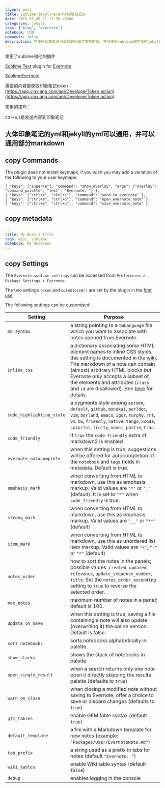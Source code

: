 ```yaml
---
layout: post
title: sublime+jekyll+evernote联合起来
date: 2019-07-05 11:17:50 +0800 
categories: jekyll
tags: ["blog", "evernote"]
notebook: 代理
comments: false
description: 在使用印象笔记记录我的传说之旅的时候，并我使用sublime编写我的jekyll文档的时候，发现evernote的一个插件很好的替我完成了一个复制粘贴到印象笔记的过程。但是转发过去有一些不得不修正的一些格式，或者其他要求。sublime+jekyll+evernote完美的实现了我的部分需求。若有机会，自己去阅读源码，进行更深入的个性化定制功能。
---
```

使用了sublime和他的插件

[Sublime Text](http://www.sublimetext.com/3) plugin for [Evernote](http://www.evernote.com)


[SublimeEvernote](https://github.com/jamiesun/SublimeEvernote)

需要的内容是获取印象笔记token：[https://app.yinxiang.com/api/DeveloperToken.action](https://app.yinxiang.com/api/DeveloperToken.action)

使用的技巧：

ctrl+e,s是发送内容到印象笔记

## 大体印象笔记的yml和jekyll的yml可以通用，并可以通用部分markdown

## copy Commands

The plugin does not install keymaps, if you wish you may add a variation of the following to your user keymaps:

```
{ "keys": ["super+e"], "command": "show_overlay", "args": {"overlay": "command_palette", "text": "Evernote: "} },
{ "keys": ["ctrl+e", "ctrl+s"], "command": "send_to_evernote" },
{ "keys": ["ctrl+e", "ctrl+o"], "command": "open_evernote_note" },
{ "keys": ["ctrl+e", "ctrl+u"], "command": "save_evernote_note" },
```

## copy metadata

```yaml
---
title: My Note's Title
tags: misc, sublime
notebook: My Notebook 
---
```

## copy Settings

The `Evernote.sublime-settings` can be accessed from `Preferences > Package Settings > Evernote`.

The two settings `token` and `noteStoreUrl` are set by the plugin in the [first use](#first-use).

The following settings can be customised:

Setting                   | Purpose
--------------------------|------------------------
`md_syntax`               | a string pointing to a `tmLanguage` file which you want to associate with notes opened from Evernote.
`inline_css`              | a dictionary associating some HTML element names to inline CSS styles; this setting is documented in the [wiki](https://github.com/bordaigorl/sublime-evernote/wiki/Styling). The markdown of a note can contain (almost) arbitrary HTML blocks *but* Evernote only accepts a subset of the elements and attributes (`class` and `id` are disallowed). See [here](http://dev.evernote.com/doc/articles/enml.php) for details.
`code_highlighting_style` | a pygments style among `autumn`, `default`, `github`, `monokai`, `perldoc`, `vim`, `borland`, `emacs`, `igor`, `murphy`, `rrt`, `vs`,   `bw`, `friendly`, `native`, `tango`, `xcode`,   `colorful`, `fruity`, `manni`, `pastie`, `trac`.
`code_friendly`           | if `true` the `code-friendly` extra of markdown2 is enabled
`evernote_autocomplete`   | when this setting is true, suggestions will be offered for autocompletion of the `notebook` and `tags` fields in metadata. Default is true.
`emphasis_mark`           | when converting from HTML to markdown, use this as emphasis markup. Valid values are `"*"` or `"_"` (default). It is set to `"*"` when `code_friendly` is true.
`strong_mark`             | when converting from HTML to markdown, use this as emphasis markup. Valid values are `"__"` or `"**"` (default)
`item_mark`               | when converting from HTML to markdown, use this as unordered list item markup. Valid values are `"+"`, `"-"` or `"*"` (default)
`notes_order`             | how to sort the notes in the panels; possible values: `created`, `updated`, `relevance`, `update_sequence_number`, `title`. Set the `notes_order_ascending` setting to `true` to reverse the selected order.
`max_notes`               | maximum number of notes in a panel; default is 100.
`update_on_save`          | when this setting is true, saving a file containing a note will also update (overwriting it) the online version. Default is false.
`sort_notebooks`          | sorts notebooks alphabetically in palette
`show_stacks`             | shows the stack of notebooks in palette
`open_single_result`      | when a search returns only one note open it directly skipping the results palette (defaults to `true`)
`warn_on_close`           | when closing a modified note without saving to Evernote, offer a choice to save or discard changes (defaults to `true`)
`gfm_tables`              | enable GFM table syntax (default `true`)
`default_template`        | a file with a Markdown template for new notes (example: `"Packages/User/EvernoteNote.md"`)
`tab_prefix`              | a string used as a prefix in tabs for notes (default `"Evernote: "`)
`wiki_tables`             | enable Wiki table syntax (default `false`)
`debug`                   | enables logging in the console